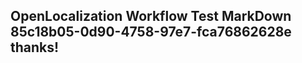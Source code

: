 <properties
ms.topic="hero-topic"
ms.test1="hero-topic"
ms.test2="test"/>

## OpenLocalization Workflow Test MarkDown 85c18b05-0d90-4758-97e7-fca76862628e thanks!
